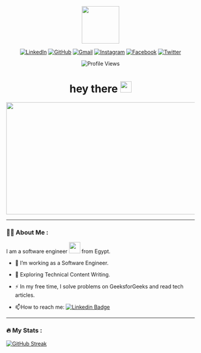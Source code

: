 <div id="header" align="center">
  <img src="https://i.giphy.com/media/v1.Y2lkPTc5MGI3NjExYWUzdXEzanR4Z3kyN2NjanUwZHl6ZG55MzdldzM4a2FwMmpvYXJxZSZlcD12MV9pbnRlcm5hbF9naWZfYnlfaWQmY3Q9cw/HEPwfdu6T6svpPE1eN/giphy.gif" width="100"/>

 
</div>

<div id="padges" align="center">

[![LinkedIn](https://img.shields.io/badge/LinkedIn-0077B5?style=flat&logo=linkedin&logoColor=white)](https://www.linkedin.com/in/ezz-eldien-ayman-9a22a6289/)
[![GitHub](https://img.shields.io/badge/GitHub-181717?style=flat&logo=github&logoColor=white)](https://github.com/Ezzeldien495)
[![Gmail](https://img.shields.io/badge/Gmail-D14836?style=flat&logo=gmail&logoColor=white)](mailto:ezzayman495@gmail.com)
[![Instagram](https://img.shields.io/badge/Instagram-E4405F?style=flat&logo=instagram&logoColor=white)](https://www.instagram.com/ezz_eldien495)
[![Facebook](https://img.shields.io/badge/Facebook-1877F2?style=flat&logo=facebook&logoColor=white)](https://www.facebook.com/Ezz.ayman.9803)
[![Twitter](https://img.shields.io/badge/Twitter-1DA1F2?style=flat&logo=twitter&logoColor=white)](https://x.com/ezzeldien495)

![Profile Views](https://komarev.com/ghpvc/?username=Ezzeldien495)

</div>

<div align="center">
<h1>
  hey there
  <img src="https://media.giphy.com/media/hvRJCLFzcasrR4ia7z/giphy.gif" width="30px"/>
</h1>
</div>


<div align="center">
  <img src="https://i.giphy.com/media/v1.Y2lkPTc5MGI3NjExcG1yaXA3cGNhM2IyaTFsMDVjOG5ieHNoMWhtdGZ0Y2R0bXM2eTJldSZlcD12MV9pbnRlcm5hbF9naWZfYnlfaWQmY3Q9Zw/bGgsc5mWoryfgKBx1u/giphy.gif" width="600" height="300"/>
</div>

---

### :woman_technologist: About Me :
I am a software engineer <img src="https://media.giphy.com/media/WUlplcMpOCEmTGBtBW/giphy.gif" width="30"> from Egypt.

- :telescope: I’m working as a Software Engineer.

- :seedling: Exploring Technical Content Writing.

- :zap: In my free time, I solve problems on GeeksforGeeks and read tech articles.

- :mailbox:How to reach me: [![Linkedin Badge](https://img.shields.io/badge/-kakbar-blue?style=flat&logo=Linkedin&logoColor=white)](https://www.linkedin.com/in/ezz-eldien-ayman-9a22a6289/)


---

### :fire: My Stats :
[![GitHub Streak](http://github-readme-streak-stats.herokuapp.com?user=Ezzeldien495&theme=dark&background=000000)](https://git.io/streak-stats)
